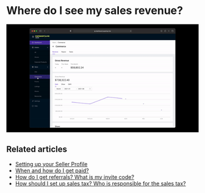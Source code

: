 # Where do I see my sales revenue?

![](../.gitbook/assets/ezgif.com-video-to-gif-2.gif)

## Related articles

* [Setting up your Seller Profile](https://jamble.gitbook.io/popshop-live/new-seller-on-ramp/setting-up-your-seller-profile)
* [When and how do I get paid?](https://jamble.gitbook.io/popshop-live/payment-and-tax/when-and-how-do-i-get-paid)
* [How do I get referrals? What is my invite code?](https://jamble.gitbook.io/popshop-live/marketing/marketing-basics/how-do-i-get-referrals-what-is-my-invite-code)
* [How should I set up sales tax? Who is responsible for the sales tax?](https://jamble.gitbook.io/popshop-live/payment-and-tax/how-should-i-set-up-sales-tax-who-is-responsible-for-the-sales-tax)
